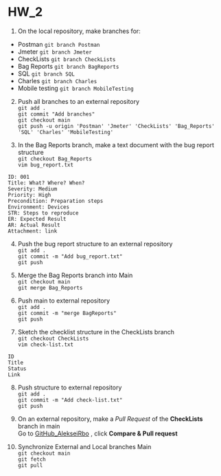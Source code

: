 # HW_2

1. On the local repository, make branches for:  
  * Postman        `git branch Postman`
  * Jmeter         `git branch Jmeter`
  * CheckLists     `git branch CheckLists`
  * Bag Reports    `git branch BagReports`
  * SQL            `git branch SQL`
  * Charles        `git branch Charles`
  * Mobile testing `git branch MobileTesting`

2. Push all branches to an external repository  
  `git add .`  
  `git commit "Add branches"`  
  `git checkout main`  
  `git push -u origin 'Postman' 'Jmeter' 'CheckLists' 'Bag_Reports' 'SQL' 'Charles' 'MobileTesting'`  

3. In the Bag Reports branch, make a text document with the bug report structure   
  `git checkout Bag_Reports`  
  `vim bug_report.txt`    
```
ID: 001  
Title: What? Where? When?  
Severity: Medium  
Priority: High
Precondition: Preparation steps  
Environment: Devices  
STR: Steps to reproduce  
ER: Expected Result  
AR: Actual Result  
Attachment: link  
```
4. Push the bug report structure to an external repository  
  `git add .`  
  `git commit -m "Add bug_report.txt"`  
  `git push`  

5. Merge the Bag Reports branch into Main  
  `git checkout main`  
  `git merge Bag_Reports`  

6. Push main to external repository  
  `git add .`  
  `git commit -m "merge BagReports"`  
  `git push`  

7. Sketch the checklist structure in the CheckLists branch  
  `git checkout CheckLists`  
  `vim check-list.txt`  
```
ID
Title
Status
Link
```
8. Push structure to external repository  
  `git add .`  
  `git commit -m "Add check-list.txt"`  
  `git push`  

9. On an external repository, make a *Pull Request* of the **CheckLists** branch in main      
Go to [GitHub_AlekseiRbo](https://github.com/AlekseiRbo/HW_2_branches/ "GitHub_AlekseiRbo") , click **Compare & Pull request**  

10. Synchronize External and Local branches Main  
  `git checkout main`  
  `git fetch`  
  `git pull`  
  
